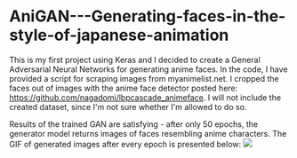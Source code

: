 # AniGAN---Generating-faces-in-the-style-of-japanese-animation

This is my first project using Keras and I decided to create a General Adversarial Neural Networks for generating anime faces. In the code, I have provided a script for scraping images from myanimelist.net. I cropped the faces out of images with the anime face detector posted here: https://github.com/nagadomi/lbpcascade_animeface. I will not include the created dataset, since I'm not sure whether I'm allowed to do so.

Results of the trained GAN are satisfying - after only 50 epochs, the generator model returns images of faces resembling anime characters. The GIF of generated images after every epoch is presented below:
![](https://github.com/mrcljns/AniGAN---Generating-faces-in-the-style-of-japanese-animation/blob/main/dcgan.gif)
